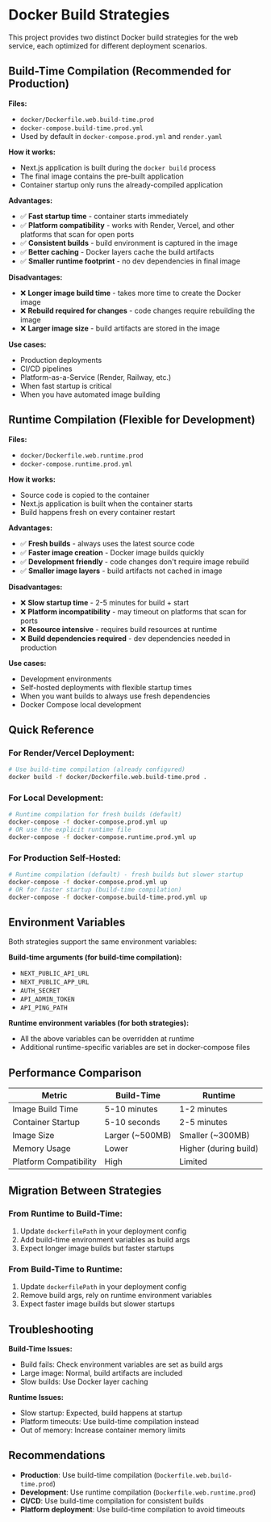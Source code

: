 # Docker Build Strategies

This project provides two distinct Docker build strategies for the web service, each optimized for different deployment scenarios.

## Build-Time Compilation (Recommended for Production)

**Files:**
- `docker/Dockerfile.web.build-time.prod` 
- `docker-compose.build-time.prod.yml`
- Used by default in `docker-compose.prod.yml` and `render.yaml`

**How it works:**
- Next.js application is built during the `docker build` process
- The final image contains the pre-built application
- Container startup only runs the already-compiled application

**Advantages:**
- ✅ **Fast startup time** - container starts immediately
- ✅ **Platform compatibility** - works with Render, Vercel, and other platforms that scan for open ports
- ✅ **Consistent builds** - build environment is captured in the image
- ✅ **Better caching** - Docker layers cache the build artifacts
- ✅ **Smaller runtime footprint** - no dev dependencies in final image

**Disadvantages:**
- ❌ **Longer image build time** - takes more time to create the Docker image
- ❌ **Rebuild required for changes** - code changes require rebuilding the image
- ❌ **Larger image size** - build artifacts are stored in the image

**Use cases:**
- Production deployments
- CI/CD pipelines
- Platform-as-a-Service (Render, Railway, etc.)
- When fast startup is critical
- When you have automated image building

## Runtime Compilation (Flexible for Development)

**Files:**
- `docker/Dockerfile.web.runtime.prod`
- `docker-compose.runtime.prod.yml`

**How it works:**
- Source code is copied to the container
- Next.js application is built when the container starts
- Build happens fresh on every container restart

**Advantages:**
- ✅ **Fresh builds** - always uses the latest source code
- ✅ **Faster image creation** - Docker image builds quickly
- ✅ **Development friendly** - code changes don't require image rebuild
- ✅ **Smaller image layers** - build artifacts not cached in image

**Disadvantages:**
- ❌ **Slow startup time** - 2-5 minutes for build + start
- ❌ **Platform incompatibility** - may timeout on platforms that scan for ports
- ❌ **Resource intensive** - requires build resources at runtime
- ❌ **Build dependencies required** - dev dependencies needed in production

**Use cases:**
- Development environments
- Self-hosted deployments with flexible startup times
- When you want builds to always use fresh dependencies
- Docker Compose local development

## Quick Reference

### For Render/Vercel Deployment:
```bash
# Use build-time compilation (already configured)
docker build -f docker/Dockerfile.web.build-time.prod .
```

### For Local Development:
```bash
# Runtime compilation for fresh builds (default)
docker-compose -f docker-compose.prod.yml up
# OR use the explicit runtime file
docker-compose -f docker-compose.runtime.prod.yml up
```

### For Production Self-Hosted:
```bash
# Runtime compilation (default) - fresh builds but slower startup
docker-compose -f docker-compose.prod.yml up
# OR for faster startup (build-time compilation)
docker-compose -f docker-compose.build-time.prod.yml up
```

## Environment Variables

Both strategies support the same environment variables:

**Build-time arguments (for build-time compilation):**
- `NEXT_PUBLIC_API_URL`
- `NEXT_PUBLIC_APP_URL` 
- `AUTH_SECRET`
- `API_ADMIN_TOKEN`
- `API_PING_PATH`

**Runtime environment variables (for both strategies):**
- All the above variables can be overridden at runtime
- Additional runtime-specific variables are set in docker-compose files

## Performance Comparison

| Metric | Build-Time | Runtime |
|--------|------------|---------|
| Image Build Time | 5-10 minutes | 1-2 minutes |
| Container Startup | 5-10 seconds | 2-5 minutes |
| Image Size | Larger (~500MB) | Smaller (~300MB) |
| Memory Usage | Lower | Higher (during build) |
| Platform Compatibility | High | Limited |

## Migration Between Strategies

### From Runtime to Build-Time:
1. Update `dockerfilePath` in your deployment config
2. Add build-time environment variables as build args
3. Expect longer image builds but faster startups

### From Build-Time to Runtime:
1. Update `dockerfilePath` in your deployment config  
2. Remove build args, rely on runtime environment variables
3. Expect faster image builds but slower startups

## Troubleshooting

**Build-Time Issues:**
- Build fails: Check environment variables are set as build args
- Large image: Normal, build artifacts are included
- Slow builds: Use Docker layer caching

**Runtime Issues:**
- Slow startup: Expected, build happens at startup  
- Platform timeouts: Use build-time compilation instead
- Out of memory: Increase container memory limits

## Recommendations

- **Production**: Use build-time compilation (`Dockerfile.web.build-time.prod`)
- **Development**: Use runtime compilation (`Dockerfile.web.runtime.prod`) 
- **CI/CD**: Use build-time compilation for consistent builds
- **Platform deployment**: Use build-time compilation to avoid timeouts
